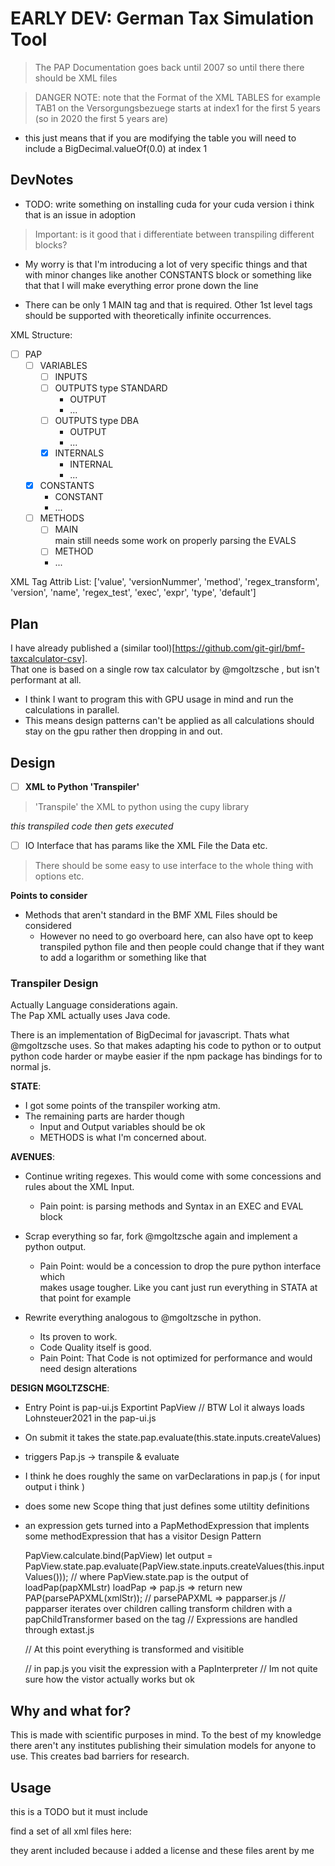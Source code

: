 # EARLY DEV: German Tax Simulation Tool 

> The PAP Documentation goes back until 2007 so until there there should be XML files

> DANGER NOTE: note that the Format of the XML TABLES for example TAB1 on the Versorgungsbezuege starts at index1 for the first 
> 5 years (so in 2020 the first 5 years are)
- this just means that if you are modifying the table you will need to include a BigDecimal.valueOf(0.0) at index 1

## DevNotes

- TODO: write something on installing cuda for your cuda version i think that is an issue in adoption 

> Important: is it good that i differentiate between transpiling different blocks? 
- My worry is that I'm introducing a lot of very specific things and that with minor changes 
  like another CONSTANTS block or something like that that I will make everything error prone 
  down the line

- There can be only 1 MAIN tag and that is required. Other 1st level tags should 
  be supported with theoretically infinite occurrences.

XML Structure: 
- [ ] PAP 
  - [ ] VARIABLES 
    - [ ] INPUTS 
    - [ ] OUTPUTS  type STANDARD 
      - OUTPUT 
      - ... 
    - [ ] OUTPUTS  type DBA 
      - OUTPUT 
      - ... 
    - [x] INTERNALS  
      - INTERNAL 
      - ... 
  - [x] CONSTANTS 
    - CONSTANT
    - ... 
  - [ ] METHODS 
    - [ ] MAIN  
          main still needs some work on properly parsing the EVALS
    - [ ] METHOD 
    - ... 

XML Tag Attrib List: 
['value',
 'versionNummer',
 'method',
 'regex_transform',
 'version',
 'name',
 'regex_test',
 'exec',
 'expr',
 'type',
 'default']

## Plan 

I have already published a (similar tool)[https://github.com/git-girl/bmf-taxcalculator-csv].  
That one is based on a single row tax calculator by @mgoltzsche , but isn't performant at all.

- I think I want to program this with GPU usage in mind and run the calculations in parallel. 
- This means design patterns can't be applied as all calculations should stay on the gpu rather 
  then dropping in and out. 

## Design 

- [ ] **XML to Python 'Transpiler'**
> 'Transpile' the XML to python using the cupy library 

_this transpiled code then gets executed_

- [ ] IO Interface that has params like the XML File the Data etc. 
> There should be some easy to use interface to the whole thing with options etc.

**Points to consider** 
- Methods that aren't standard in the BMF XML Files should be considered 
  - However no need to go overboard here, can also have opt to keep transpiled 
    python file and then people could change that if they want to add a logarithm 
    or something like that

### Transpiler Design

Actually Language considerations again.    
The Pap XML actually uses Java code. 

There is an implementation of BigDecimal for javascript. 
Thats what @mgoltzsche uses. So that makes adapting his code to 
python or to output python code harder or maybe easier if the npm package 
has bindings for to normal js. 

**STATE**: 
- I got some points of the transpiler working atm.
- The remaining parts are harder though
  - Input and Output variables should be ok 
  - METHODS is what I'm concerned about.

**AVENUES**:
- Continue writing regexes.
  This would come with some concessions and rules about the XML Input.
  - Pain point: 
    is parsing methods and Syntax in an EXEC and EVAL block

- Scrap everything so far, fork @mgoltzsche again and implement a python output.
  - Pain Point:
    would be a concession to drop the pure python interface which  
    makes usage tougher. Like you cant just run everything in STATA at that point 
    for example

- Rewrite everything analogous to @mgoltzsche in python. 
  - Its proven to work. 
  - Code Quality itself is good. 
  - Pain Point: 
    That Code is not optimized for performance and would need design alterations 
    
**DESIGN MGOLTZSCHE**:
- Entry Point is pap-ui.js Exportint PapView
  // BTW Lol it always loads Lohnsteuer2021 in the pap-ui.js
- On submit it takes the state.pap.evaluate(this.state.inputs.createValues)
- triggers Pap.js -> transpile & evaluate
- I think he does roughly the same on varDeclarations in pap.js ( for input output i think )
- does some new Scope thing that just defines some utiltity definitions
- an expression gets turned into a PapMethodExpression that implents some
  methodExpression that has a visitor Design Pattern

  PapView.calculate.bind(PapView)
  let output = PapView.state.pap.evaluate(PapView.state.inputs.createValues(this.inputValues())); // where PapView.state.pap is the output of loadPap(papXMLstr) 
  loadPap => pap.js => return new PAP(parsePAPXML(xmlStr)); 
  // parsePAPXML => papparser.js
  // papparser iterates over children calling transform children with a papChildTransformer based on the tag
  // Expressions are handled through extast.js

  // At this point everything is transformed and visitible 

  // in pap.js you visit the expression with a PapInterpreter
  // Im not quite sure how the vistor actually works but ok


## Why and what for? 

This is made with scientific purposes in mind. To the best of my knowledge there 
aren't any institutes publishing their simulation models for anyone to use. 
This creates bad barriers for research.

## Usage 

this is a TODO but it must include 

find a set of all xml files here: 

they arent included because i added a license and these files arent by me

